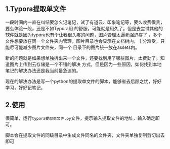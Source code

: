 ## 1.Typora提取单文件
一段时间内一直在纠结要怎么记笔记，试了有道云、印象笔记等，要么收费很贵，要么体验一般，还是不如Typora用
的舒服，可能就是用久了。但是去尝试其他的软件就是因为typora也有个让我很头疼的问题，图片管理太逼死强迫症了
，多个文件想要放在同一个文件夹内管理，图片目录也会显示在文档树内，十分难受，只能尽可能减少图片文件夹，同一个
目录下的图片统一放在assets内。

新的问题就是如果想单独拆出来一个文件，还要找到用了哪些图片，太费劲了。知道图片上传到云存储是一个不错的解决
方式，但是因为一些原因，如何找到本地笔记的解决办法还是我当前最急迫的。

现在的解决办法是写一个python的提取单文件的脚本，能够省去后顾之忧，好好学习，好好记笔记。

## 2.使用
很简单，运行``typora提取单文件.py``文件，提示输入提取文件的地址，输入确定即可。

脚本会在提取文件的同级目录中生成文件同名的文件夹，文件夹单独复制剪切出去即可
